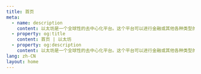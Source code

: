 ```yaml
---
title: 首页
meta:
  - name: description
    content: 以太坊是一个全球性的去中心化平台。这个平台可以进行金融或其他各种类型的应用的操作。 在以太坊上，你可以通过编写代码管理数字资产、运行程序，更重要的是，这一切都不受地域限制。
  - property: og:title
    content: 首页 | 以太坊
  - property: og:description
    content: 以太坊是一个全球性的去中心化平台。这个平台可以进行金融或其他各种类型的应用的操作。 在以太坊上，你可以通过编写代码管理数字资产、运行程序，更重要的是，这一切都不受地域限制。
lang: zh-CN
layout: home
---
```


<HomePage/>
